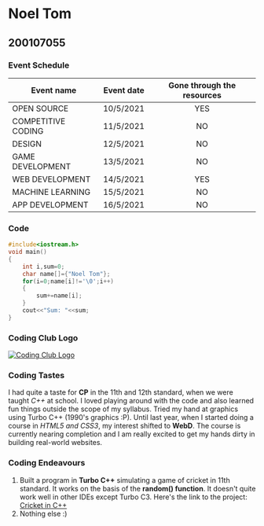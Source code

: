 # Noel Tom
## 200107055
### Event Schedule
|Event name|Event date| Gone through the resources|
|--------- |:--------:|:-------------------------:|
|OPEN SOURCE|10/5/2021|YES|
|COMPETITIVE CODING|11/5/2021|NO|
|DESIGN|12/5/2021|NO|
|GAME DEVELOPMENT|13/5/2021|NO|
|WEB DEVELOPMENT|14/5/2021|YES|
|MACHINE LEARNING|15/5/2021|NO|
|APP DEVELOPMENT|16/5/2021|NO|
### Code
```cpp
#include<iostream.h>
void main()
{
    int i,sum=0;
    char name[]={"Noel Tom"};
    for(i=0;name[i]!='\0';i++)
    {
        sum+=name[i];
    }
    cout<<"Sum: "<<sum;
}
```
### Coding Club Logo
[![Coding Club Logo](https://github.com/noeltom787/open_source_submission/blob/main/coding-club%20logo.png)](https://codingiitg.github.io/)
### Coding Tastes
I had quite a taste for **CP** in the 11th and 12th standard, when we were taught *C++* at school. I loved playing around with the code and also learned fun things outside the scope of my syllabus. Tried my hand at graphics using Turbo C++ (1990's graphics :P).
Until last year, when I started doing a course in *HTML5 and CSS3*, my interest shifted to **WebD**. The course is currently nearing completion and I am really excited to get my hands dirty in building real-world websites.
### Coding Endeavours
1. Built a program in **Turbo C++** simulating a game of cricket in 11th standard. It works on the basis of the **random() function**. It doesn't quite work well in other IDEs except Turbo C3. Here's the link to the project: [Cricket in C++](https://github.com/noeltom787/Cricket-in-CPP)
2. Nothing else :)